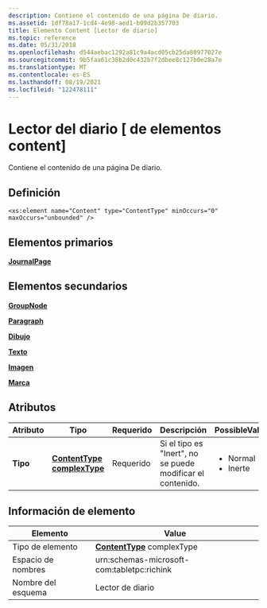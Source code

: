 ```yaml
---
description: Contiene el contenido de una página De diario.
ms.assetid: 1df78a17-1cd4-4e98-aed1-b09d2b357703
title: Elemento Content [Lector de diario]
ms.topic: reference
ms.date: 05/31/2018
ms.openlocfilehash: d544aebac1292a81c9a4acd05cb25da80977027e
ms.sourcegitcommit: 9b5faa61c38b2d0c432b7f2dbee8c127b0e28a7e
ms.translationtype: MT
ms.contentlocale: es-ES
ms.lasthandoff: 08/19/2021
ms.locfileid: "122478111"
---
```

# <a name="content-element-journal-reader"></a>Lector del diario \[ de elementos content\]

Contiene el contenido de una página De diario.

## <a name="definition"></a>Definición

``` syntax
<xs:element name="Content" type="ContentType" minOccurs="0" maxOccurs="unbounded" />
```

## <a name="parent-elements"></a>Elementos primarios

[**JournalPage**](journalpage-element.md)

## <a name="child-elements"></a>Elementos secundarios

[**GroupNode**](groupnode-element.md)

[**Paragraph**](paragraph-element.md)

[**Dibujo**](drawing-element.md)

[**Texto**](text-element.md)

[**Imagen**](image-element.md)

[**Marca**](flag-element.md)

## <a name="attributes"></a>Atributos




| Atributo | Tipo | Requerido | Descripción | PossibleValues | 
|-----------|------|----------|-------------|----------------|
| <strong>Tipo</strong> | <a href="contenttype-complex-type.md"><strong>ContentType complexType</strong></a> | Requerido | Si el tipo es "Inert", no se puede modificar el contenido.<br /> | <ul><li>Normal</li><li>Inerte</li></ul> | 




 

## <a name="element-information"></a>Información de elemento



|  Elemento     | Value                                                     |
|--------------|-------------------------------------------------------------|
| Tipo de elemento | [**ContentType**](contenttype-complex-type.md) complexType |
| Espacio de nombres    | urn:schemas-microsoft-com:tabletpc:richink                  |
| Nombre del esquema  | Lector de diario                                              |



 

 

 




